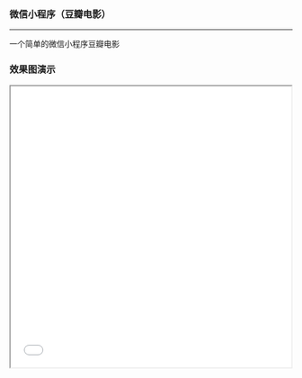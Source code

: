 ### 微信小程序（豆瓣电影）
*****
一个简单的微信小程序豆瓣电影
### 效果图演示
<iframe height=500 width=500 src="file:///Users/Ryan/Library/Containers/com.linebreak.CloudAppMacOSX/Data/Documents/CloudApp%20Failed%20Uploads/Screen%20Recording%202018-04-14%20at%2002.26%20%E4%B8%8B%E5%8D%88.gif">
  
### 基础功能
*****
基础页面包括：引导页面、登录页面、最新电影推荐轮播图，电影列表、电影详情、搜索、个人中心页面

